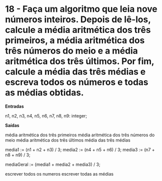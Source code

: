 # 18 - Faça um algoritmo que leia nove números inteiros. Depois de lê-los, calcule a média aritmética dos três primeiros, a média aritmética dos três números do meio e a média aritmética dos três últimos. Por fim, calcule a média das três médias e escreva todos os números e todas as médias obtidas.

**Entradas**

  n1, n2, n3, n4, n5, n6, n7, n8, n9: integer;

**Saídas**

  média aritmética dos três primeiros
  média aritmética dos três números do meio
  média aritmética dos três últimos
  média das três médias

  media1 := (n1 + n2 + n3) / 3;
  media2 := (n4 + n5 + n6) / 3;
  media3 := (n7 + n8 + n9) / 3;

  mediaGeral := (media1 + media2 + media3) / 3;

  escrever todos os numeros
  escrever todas as médias
